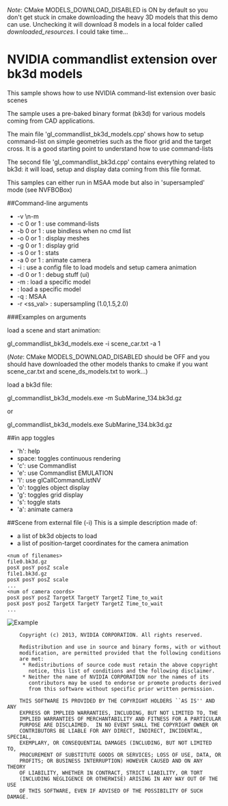 *Note*: CMake MODELS_DOWNLOAD_DISABLED is ON by default so you don't get stuck in cmake downloading the heavy 3D models that this demo can use. Unchecking it will download 8 models in a local folder called *downloaded_resources*. I could take time...

# NVIDIA commandlist extension over bk3d models

This sample shows how to use NVIDIA command-list extension over basic scenes

The sample uses a pre-baked binary format (bk3d) for various models coming from CAD applications.

The main file 'gl_commandlist_bk3d_models.cpp' shows how to setup command-list on simple geometries such
as the floor grid and the target cross. It is a good starting point to understand how to use command-lists

The second file 'gl_commandlist_bk3d.cpp' contains everything related to bk3d: it will load, setup and display data
coming from this file format.

This samples can either run in MSAA mode but also in 'supersampled' mode (see NVFBOBox)

##Command-line arguments
* -v <VBO max Size>\n-m <bk3d model>
* -c 0 or 1 : use command-lists
* -b 0 or 1 : use bindless when no cmd list
* -o 0 or 1 : display meshes
* -g 0 or 1 : display grid
* -s 0 or 1 : stats
* -a 0 or 1 : animate camera
* -i <file> : use a config file to load models and setup camera animation
* -d 0 or 1 : debug stuff (ui)
* -m <bk3d file> : load a specific model
* <bk3d file> : load a specific model
* -q <msaa> : MSAA
* -r <ss_val> : supersampling (1.0,1.5,2.0)

###Examples on arguments

load a scene and start animation:

gl_commandlist_bk3d_models.exe -i scene_car.txt -a 1

(*Note*: CMake MODELS_DOWNLOAD_DISABLED should be OFF and you should have downloaded the other models thanks to cmake if you want scene_car.txt and scene_ds_models.txt to work...)


load a bk3d file:

gl_commandlist_bk3d_models.exe -m SubMarine_134.bk3d.gz

or

gl_commandlist_bk3d_models.exe SubMarine_134.bk3d.gz


##in app toggles
* 'h': help
* space: toggles continuous rendering
* 'c': use Commandlist
* 'e': use Commandlist EMULATION
* 'l': use glCallCommandListNV
* 'o': toggles object display
* 'g': toggles grid display
* 's': toggle stats
* 'a': animate camera

##Scene from external file (-i)
This is a simple description made of:
* a list of bk3d objects to load
* a list of position-target coordinates for the camera animation

````
<num of filenames>
file0.bk3d.gz
posX posY posZ scale
file1.bk3d.gz
posX posY posZ scale
...
<num of camera coords>
posX posY posZ TargetX TargetY TargetZ Time_to_wait
posX posY posZ TargetX TargetY TargetZ Time_to_wait
...
````

![Example](https://github.com/nvpro-samples/gl_commandlist_bk3d_models/blob/master/doc/sample.jpg)

````
    Copyright (c) 2013, NVIDIA CORPORATION. All rights reserved.

    Redistribution and use in source and binary forms, with or without
    modification, are permitted provided that the following conditions
    are met:
     * Redistributions of source code must retain the above copyright
       notice, this list of conditions and the following disclaimer.
     * Neither the name of NVIDIA CORPORATION nor the names of its
       contributors may be used to endorse or promote products derived
       from this software without specific prior written permission.

    THIS SOFTWARE IS PROVIDED BY THE COPYRIGHT HOLDERS ``AS IS'' AND ANY
    EXPRESS OR IMPLIED WARRANTIES, INCLUDING, BUT NOT LIMITED TO, THE
    IMPLIED WARRANTIES OF MERCHANTABILITY AND FITNESS FOR A PARTICULAR
    PURPOSE ARE DISCLAIMED.  IN NO EVENT SHALL THE COPYRIGHT OWNER OR
    CONTRIBUTORS BE LIABLE FOR ANY DIRECT, INDIRECT, INCIDENTAL, SPECIAL,
    EXEMPLARY, OR CONSEQUENTIAL DAMAGES (INCLUDING, BUT NOT LIMITED TO,
    PROCUREMENT OF SUBSTITUTE GOODS OR SERVICES; LOSS OF USE, DATA, OR
    PROFITS; OR BUSINESS INTERRUPTION) HOWEVER CAUSED AND ON ANY THEORY
    OF LIABILITY, WHETHER IN CONTRACT, STRICT LIABILITY, OR TORT
    (INCLUDING NEGLIGENCE OR OTHERWISE) ARISING IN ANY WAY OUT OF THE USE
    OF THIS SOFTWARE, EVEN IF ADVISED OF THE POSSIBILITY OF SUCH DAMAGE.

````

